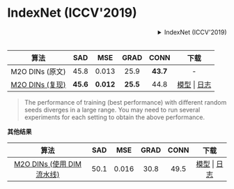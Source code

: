 # IndexNet (ICCV'2019)

<!-- [ALGORITHM] -->

<details>
<summary align="right">IndexNet (ICCV'2019)</summary>

```bibtex
@inproceedings{hao2019indexnet,
  title={Indices Matter: Learning to Index for Deep Image Matting},
  author={Lu, Hao and Dai, Yutong and Shen, Chunhua and Xu, Songcen},
  booktitle={Proc. IEEE/CVF International Conference on Computer Vision (ICCV)},
  year={2019}
}
```

</details>

<br/>

|                                      算法                                      |   SAD    |    MSE    |   GRAD   |   CONN   |                                                                                                                                下载                                                                                                                                 |
| :----------------------------------------------------------------------------: | :------: | :-------: | :------: | :------: | :-----------------------------------------------------------------------------------------------------------------------------------------------------------------------------------------------------------------------------------------------------------------: |
|                                M2O DINs (原文)                                 |   45.8   |   0.013   |   25.9   | **43.7** |                                                                                                                                  -                                                                                                                                  |
| [M2O DINs (复现)](/configs/mattors/indexnet/indexnet_mobv2_1x16_78k_comp1k.py) | **45.6** | **0.012** | **25.5** |   44.8   | [模型](https://download.openmmlab.com/mmediting/mattors/indexnet/indexnet_mobv2_1x16_78k_comp1k_SAD-45.6_20200618_173817-26dd258d.pth) \| [日志](https://download.openmmlab.com/mmediting/mattors/indexnet/indexnet_mobv2_1x16_78k_comp1k_20200618_173817.log.json) |

> The performance of training (best performance) with different random seeds diverges in a large range. You may need to run several experiments for each setting to obtain the above performance.

**其他结果**

|                                               算法                                               | SAD  |  MSE  | GRAD | CONN |                                                                                                                                       下载                                                                                                                                        |
| :----------------------------------------------------------------------------------------------: | :--: | :---: | :--: | :--: | :-------------------------------------------------------------------------------------------------------------------------------------------------------------------------------------------------------------------------------------------------------------------------------: |
| [M2O DINs (使用 DIM 流水线)](/configs/mattors/indexnet/indexnet_dimaug_mobv2_1x16_78k_comp1k.py) | 50.1 | 0.016 | 30.8 | 49.5 | [模型](https://download.openmmlab.com/mmediting/mattors/indexnet/indexnet_dimaug_mobv2_1x16_78k_comp1k_SAD-50.1_20200626_231857-af359436.pth) \| [日志](https://download.openmmlab.com/mmediting/mattors/indexnet/indexnet_dimaug_mobv2_1x16_78k_comp1k_20200626_231857.log.json) |

